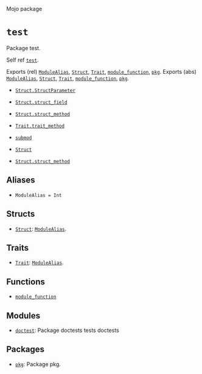 Mojo package

# `test`

Package test.

Self ref [`test`](_index.md).

Exports (rel) [`ModuleAlias`](_index.md#aliases), [`Struct`](Struct-.md), [`Trait`](Trait-.md), [`module_function`](module_function.md), [`pkg`](pkg/_index.md).
Exports (abs) [`ModuleAlias`](_index.md#aliases), [`Struct`](Struct-.md), [`Trait`](Trait-.md), [`module_function`](module_function.md), [`pkg`](pkg/_index.md).

 - [`Struct.StructParameter`](Struct-.md#parameters)
 - [`Struct.struct_field`](Struct-.md#fields)
 - [`Struct.struct_method`](Struct-.md#struct_method)

 - [`Trait.trait_method`](Trait-.md#trait_method)

 - [`submod`](pkg/submod/_index.md)
 - [`Struct`](pkg/submod/Struct-.md)
 - [`Struct.struct_method`](pkg/submod/Struct-.md#struct_method)


## Aliases

- `ModuleAlias = Int`

## Structs

- [`Struct`](Struct-.md): [`ModuleAlias`](_index.md#aliases).

## Traits

- [`Trait`](Trait-.md): [`ModuleAlias`](_index.md#aliases).

## Functions

- [`module_function`](module_function.md)

## Modules

- [`doctest`](doctest/_index.md): Package doctests tests doctests

## Packages

- [`pkg`](pkg/_index.md): Package pkg.

